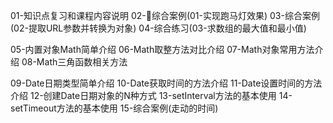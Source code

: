 01-知识点复习和课程内容说明
02-综合案例(01-实现跑马灯效果)
03-综合案例(02-提取URL参数并转换为对象)
04-综合练习(03-求数组的最大值和最小值)

05-内置对象Math简单介绍
06-Math取整方法对比介绍
07-Math对象常用方法介绍
08-Math三角函数相关方法

09-Date日期类型简单介绍
10-Date获取时间的方法介绍
11-Date设置时间的方法介绍
12-创建Date日期对象的N种方式
13-setInterval方法的基本使用
14-setTimeout方法的基本使用
15-综合案例(走动的时间)
